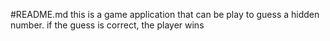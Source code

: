 #README.md
this is a game application that can be play to guess a hidden number. if the guess is correct, the player wins
